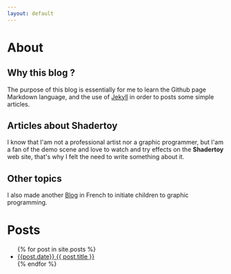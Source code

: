 ```yaml
---
layout: default
---
```

# About
## Why this blog ?

The purpose of this blog is essentially for me to learn the Github page Markdown language, and the use of [Jekyll](https://jekyllrb.com/docs/posts/) in order to posts some simple articles.

## Articles about Shadertoy

I know that I'am not a professional artist nor a graphic programmer, but I'am a fan of the demo scene and love to watch and try effects on the **Shadertoy** web site, that's why I felt the need to write something about it.

## Other topics

I also made another [Blog](https://sylvain69780.github.io/digital-culture/) in French to initiate children to graphic programming.

# Posts 

<ul>
  {% for post in site.posts %}
    <li>
      <a href="{{ post.url }}">{{post.date}} {{ post.title }}</a>
    </li>
  {% endfor %}
</ul>

